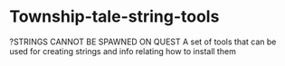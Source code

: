 # Township-tale-string-tools
?STRINGS CANNOT BE SPAWNED ON QUEST
A set of tools that can be used for creating strings and info relating how to install them
